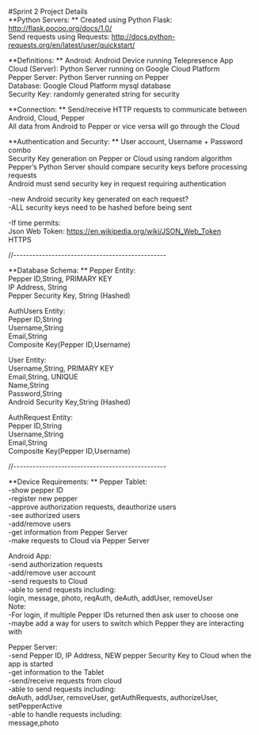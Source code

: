 #Sprint 2 Project Details  
**Python Servers:  **
Created using Python Flask: http://flask.pocoo.org/docs/1.0/  
Send requests using Requests: http://docs.python-requests.org/en/latest/user/quickstart/  

**Definitions:  **
Android: Android Device running Telepresence App  
Cloud (Server): Python Server running on Google Cloud Platform   
Pepper Server: Python Server running on Pepper  
Database: Google Cloud Platform mysql database  
Security Key: randomly generated string for security  

**Connection:  **
Send/receive HTTP requests to communicate between Android, Cloud, Pepper  
All data from Android to Pepper or vice versa will go through the Cloud  

**Authentication and Security:  **
User account, Username + Password combo  
Security Key generation on Pepper or Cloud using random algorithm  
Pepper’s Python Server should compare security keys before processing requests  
Android must send security key in request requiring authentication  

-new Android security key generated on each request?  
-ALL security keys need to be hashed before being sent  

-If time permits:  
Json Web Token: https://en.wikipedia.org/wiki/JSON_Web_Token  
HTTPS  

//------------------------------------------------

**Database Schema:  **
Pepper Entity:  
Pepper ID,String, PRIMARY KEY  
IP Address, String  
Pepper Security Key, String (Hashed)  

AuthUsers Entity:  
Pepper ID,String  
Username,String  
Email,String  
Composite Key(Pepper ID,Username)   

User Entity:  
Username,String, PRIMARY KEY  
Email,String, UNIQUE  
Name,String  
Password,String  
Android Security Key,String (Hashed)  

AuthRequest Entity:  
Pepper ID,String  
Username,String  
Email,String  
Composite Key(Pepper ID,Username)  

//------------------------------------------------

**Device Requirements:  **
Pepper Tablet:  
-show pepper ID  
-register new pepper  
-approve authorization requests, deauthorize users  
-see authorized users  
-add/remove users  
-get information from Pepper Server  
	-make requests to Cloud via Pepper Server  

Android App:  
-send authorization requests  
-add/remove user account  
-send requests to Cloud  
-able to send requests including:  
login, message, photo, reqAuth, deAuth, addUser, removeUser  
Note:  
-For login, if multiple Pepper IDs returned then ask user to choose one  
	-maybe add a way for users to switch which Pepper they are interacting with  

Pepper Server:  
-send Pepper ID, IP Address, NEW pepper Security Key to Cloud when the app is started  
-get information to the Tablet  
-send/receive requests from cloud  
-able to send requests including:  
deAuth, addUser, removeUser, getAuthRequests, authorizeUser, setPepperActive  
-able to handle requests including:  
message,photo  
